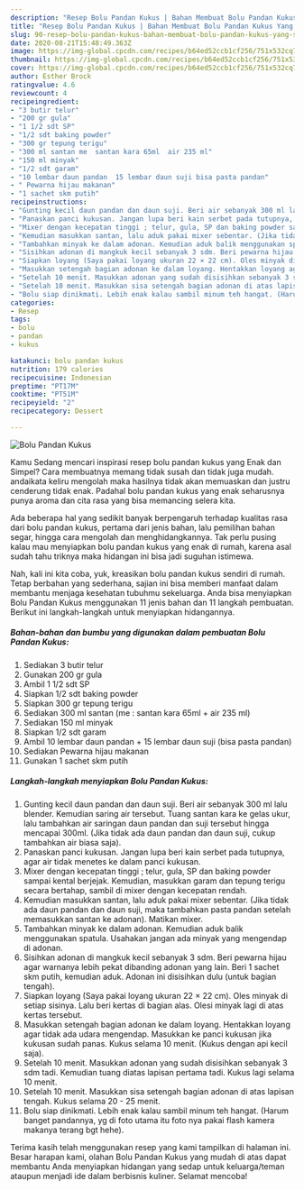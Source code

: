 ```yaml
---
description: "Resep Bolu Pandan Kukus | Bahan Membuat Bolu Pandan Kukus Yang Sedap"
title: "Resep Bolu Pandan Kukus | Bahan Membuat Bolu Pandan Kukus Yang Sedap"
slug: 90-resep-bolu-pandan-kukus-bahan-membuat-bolu-pandan-kukus-yang-sedap
date: 2020-08-21T15:48:49.363Z
image: https://img-global.cpcdn.com/recipes/b64ed52ccb1cf256/751x532cq70/bolu-pandan-kukus-foto-resep-utama.jpg
thumbnail: https://img-global.cpcdn.com/recipes/b64ed52ccb1cf256/751x532cq70/bolu-pandan-kukus-foto-resep-utama.jpg
cover: https://img-global.cpcdn.com/recipes/b64ed52ccb1cf256/751x532cq70/bolu-pandan-kukus-foto-resep-utama.jpg
author: Esther Brock
ratingvalue: 4.6
reviewcount: 4
recipeingredient:
- "3 butir telur"
- "200 gr gula"
- "1 1/2 sdt SP"
- "1/2 sdt baking powder"
- "300 gr tepung terigu"
- "300 ml santan me  santan kara 65ml  air 235 ml"
- "150 ml minyak"
- "1/2 sdt garam"
- "10 lembar daun pandan  15 lembar daun suji bisa pasta pandan"
- " Pewarna hijau makanan"
- "1 sachet skm putih"
recipeinstructions:
- "Gunting kecil daun pandan dan daun suji. Beri air sebanyak 300 ml lalu blender. Kemudian saring air tersebut. Tuang santan kara ke gelas ukur, lalu tambahkan air saringan daun pandan dan suji tersebut hingga mencapai 300ml. (Jika tidak ada daun pandan dan daun suji, cukup tambahkan air biasa saja)."
- "Panaskan panci kukusan. Jangan lupa beri kain serbet pada tutupnya, agar air tidak menetes ke dalam panci kukusan."
- "Mixer dengan kecepatan tinggi ; telur, gula, SP dan baking powder sampai kental berjejak. Kemudian, masukkan garam dan tepung terigu secara bertahap, sambil di mixer dengan kecepatan rendah."
- "Kemudian masukkan santan, lalu aduk pakai mixer sebentar. (Jika tidak ada daun pandan dan daun suji, maka tambahkan pasta pandan setelah memasukkan santan ke adonan). Matikan mixer."
- "Tambahkan minyak ke dalam adonan. Kemudian aduk balik menggunakan spatula. Usahakan jangan ada minyak yang mengendap di adonan."
- "Sisihkan adonan di mangkuk kecil sebanyak 3 sdm. Beri pewarna hijau agar warnanya lebih pekat dibanding adonan yang lain. Beri 1 sachet skm putih, kemudian aduk. Adonan ini disisihkan dulu (untuk bagian tengah)."
- "Siapkan loyang (Saya pakai loyang ukuran 22 × 22 cm). Oles minyak di setiap sisinya. Lalu beri kertas di bagian alas. Olesi minyak lagi di atas kertas tersebut."
- "Masukkan setengah bagian adonan ke dalam loyang. Hentakkan loyang agar tidak ada udara mengendap. Masukkan ke panci kukusan jika kukusan sudah panas. Kukus selama 10 menit. (Kukus dengan api kecil saja)."
- "Setelah 10 menit. Masukkan adonan yang sudah disisihkan sebanyak 3 sdm tadi. Kemudian tuang diatas lapisan pertama tadi. Kukus lagi selama 10 menit."
- "Setelah 10 menit. Masukkan sisa setengah bagian adonan di atas lapisan tengah. Kukus selama 20 - 25 menit."
- "Bolu siap dinikmati. Lebih enak kalau sambil minum teh hangat. (Harum banget pandannya, yg di foto utama itu foto nya pakai flash kamera makanya terang bgt hehe)."
categories:
- Resep
tags:
- bolu
- pandan
- kukus

katakunci: bolu pandan kukus 
nutrition: 179 calories
recipecuisine: Indonesian
preptime: "PT17M"
cooktime: "PT51M"
recipeyield: "2"
recipecategory: Dessert

---
```



![Bolu Pandan Kukus](https://img-global.cpcdn.com/recipes/b64ed52ccb1cf256/751x532cq70/bolu-pandan-kukus-foto-resep-utama.jpg)

Kamu Sedang mencari inspirasi resep bolu pandan kukus yang Enak dan Simpel? Cara membuatnya memang tidak susah dan tidak juga mudah. andaikata keliru mengolah maka hasilnya tidak akan memuaskan dan justru cenderung tidak enak. Padahal bolu pandan kukus yang enak seharusnya punya aroma dan cita rasa yang bisa memancing selera kita.

Ada beberapa hal yang sedikit banyak berpengaruh terhadap kualitas rasa dari bolu pandan kukus, pertama dari jenis bahan, lalu pemilihan bahan segar, hingga cara mengolah dan menghidangkannya. Tak perlu pusing kalau mau menyiapkan bolu pandan kukus yang enak di rumah, karena asal sudah tahu triknya maka hidangan ini bisa jadi suguhan istimewa.




Nah, kali ini kita coba, yuk, kreasikan bolu pandan kukus sendiri di rumah. Tetap berbahan yang sederhana, sajian ini bisa memberi manfaat dalam membantu menjaga kesehatan tubuhmu sekeluarga. Anda bisa menyiapkan Bolu Pandan Kukus menggunakan 11 jenis bahan dan 11 langkah pembuatan. Berikut ini langkah-langkah untuk menyiapkan hidangannya.

<!--inarticleads1-->

##### Bahan-bahan dan bumbu yang digunakan dalam pembuatan Bolu Pandan Kukus:

1. Sediakan 3 butir telur
1. Gunakan 200 gr gula
1. Ambil 1 1/2 sdt SP
1. Siapkan 1/2 sdt baking powder
1. Siapkan 300 gr tepung terigu
1. Sediakan 300 ml santan (me : santan kara 65ml + air 235 ml)
1. Sediakan 150 ml minyak
1. Siapkan 1/2 sdt garam
1. Ambil 10 lembar daun pandan + 15 lembar daun suji (bisa pasta pandan)
1. Sediakan  Pewarna hijau makanan
1. Gunakan 1 sachet skm putih




<!--inarticleads2-->

##### Langkah-langkah menyiapkan Bolu Pandan Kukus:

1. Gunting kecil daun pandan dan daun suji. Beri air sebanyak 300 ml lalu blender. Kemudian saring air tersebut. Tuang santan kara ke gelas ukur, lalu tambahkan air saringan daun pandan dan suji tersebut hingga mencapai 300ml. (Jika tidak ada daun pandan dan daun suji, cukup tambahkan air biasa saja).
1. Panaskan panci kukusan. Jangan lupa beri kain serbet pada tutupnya, agar air tidak menetes ke dalam panci kukusan.
1. Mixer dengan kecepatan tinggi ; telur, gula, SP dan baking powder sampai kental berjejak. Kemudian, masukkan garam dan tepung terigu secara bertahap, sambil di mixer dengan kecepatan rendah.
1. Kemudian masukkan santan, lalu aduk pakai mixer sebentar. (Jika tidak ada daun pandan dan daun suji, maka tambahkan pasta pandan setelah memasukkan santan ke adonan). Matikan mixer.
1. Tambahkan minyak ke dalam adonan. Kemudian aduk balik menggunakan spatula. Usahakan jangan ada minyak yang mengendap di adonan.
1. Sisihkan adonan di mangkuk kecil sebanyak 3 sdm. Beri pewarna hijau agar warnanya lebih pekat dibanding adonan yang lain. Beri 1 sachet skm putih, kemudian aduk. Adonan ini disisihkan dulu (untuk bagian tengah).
1. Siapkan loyang (Saya pakai loyang ukuran 22 × 22 cm). Oles minyak di setiap sisinya. Lalu beri kertas di bagian alas. Olesi minyak lagi di atas kertas tersebut.
1. Masukkan setengah bagian adonan ke dalam loyang. Hentakkan loyang agar tidak ada udara mengendap. Masukkan ke panci kukusan jika kukusan sudah panas. Kukus selama 10 menit. (Kukus dengan api kecil saja).
1. Setelah 10 menit. Masukkan adonan yang sudah disisihkan sebanyak 3 sdm tadi. Kemudian tuang diatas lapisan pertama tadi. Kukus lagi selama 10 menit.
1. Setelah 10 menit. Masukkan sisa setengah bagian adonan di atas lapisan tengah. Kukus selama 20 - 25 menit.
1. Bolu siap dinikmati. Lebih enak kalau sambil minum teh hangat. (Harum banget pandannya, yg di foto utama itu foto nya pakai flash kamera makanya terang bgt hehe).




Terima kasih telah menggunakan resep yang kami tampilkan di halaman ini. Besar harapan kami, olahan Bolu Pandan Kukus yang mudah di atas dapat membantu Anda menyiapkan hidangan yang sedap untuk keluarga/teman ataupun menjadi ide dalam berbisnis kuliner. Selamat mencoba!
